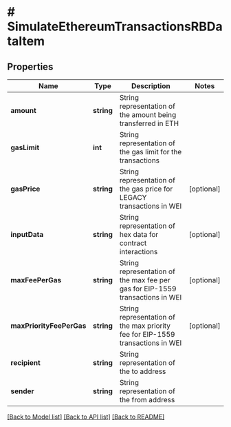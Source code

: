 # # SimulateEthereumTransactionsRBDataItem

## Properties

Name | Type | Description | Notes
------------ | ------------- | ------------- | -------------
**amount** | **string** | String representation of the amount being transferred in ETH |
**gasLimit** | **int** | String representation of the gas limit for the transactions |
**gasPrice** | **string** | String representation of the gas price for LEGACY transactions in WEI | [optional]
**inputData** | **string** | String representation of hex data for contract interactions | [optional]
**maxFeePerGas** | **string** | String representation of the max fee per gas for EIP-1559 transactions in WEI | [optional]
**maxPriorityFeePerGas** | **string** | String representation of the max priority fee for EIP-1559 transactions in WEI | [optional]
**recipient** | **string** | String representation of the to address |
**sender** | **string** | String representation of the from address |

[[Back to Model list]](../../README.md#models) [[Back to API list]](../../README.md#endpoints) [[Back to README]](../../README.md)
